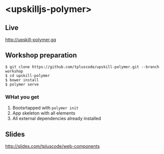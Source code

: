 # \<upskilljs-polymer\>



## Live

http://upskill-polymer.gq

## Workshop preparation

```
$ git clone https://github.com/tpluscode/upskill-polymer.git --branch workshop
$ cd upskill-polymer
$ bower install
$ polymer serve
```

### WHat you get

1. Bootsrtapped with `polymer init`
1. App skeleton with all elements
1. All external dependencies already installed

## Slides

http://slides.com/tpluscode/web-components
